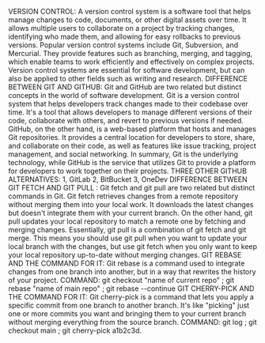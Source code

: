 VERSION CONTROL: A version control system is a software tool that helps manage changes to code, documents, or other digital assets over time. It allows multiple users to collaborate on a project by tracking changes, identifying who made them, and allowing for easy rollbacks to previous versions. Popular version control systems include Git, Subversion, and Mercurial. They provide features such as branching, merging, and tagging, which enable teams to work efficiently and effectively on complex projects. Version control systems are essential for software development, but can also be applied to other fields such as writing and research.
DIFFERENCE BETWEEN GIT AND GITHUB: Git and GitHub are two related but distinct concepts in the world of software development. Git is a version control system that helps developers track changes made to their codebase over time. It's a tool that allows developers to manage different versions of their code, collaborate with others, and revert to previous versions if needed. GitHub, on the other hand, is a web-based platform that hosts and manages Git repositories. It provides a central location for developers to store, share, and collaborate on their code, as well as features like issue tracking, project management, and social networking. In summary, Git is the underlying technology, while GitHub is the service that utilizes Git to provide a platform for developers to work together on their projects.
THREE OTHER GITHUB ALTERNATIVES: 1, GitLab 2, BitBucket 3, OneDev
DIFFERENCE BETWEEN GIT FETCH AND GIT PULL : Git fetch and git pull are two related but distinct commands in Git. Git fetch retrieves changes from a remote repository without merging them into your local work. It downloads the latest changes but doesn't integrate them with your current branch. On the other hand, git pull updates your local repository to match a remote one by fetching and merging changes. Essentially, git pull is a combination of git fetch and git merge. This means you should use git pull when you want to update your local branch with the changes, but use git fetch when you only want to keep your local repository up-to-date without merging changes.
GIT REBASE AND THE COMMAND FOR IT: Git rebase is a command used to integrate changes from one branch into another, but in a way that rewrites the history of your project. COMMAND: git checkout "name of current repo" ; git rebase "name of main repo" ; git rebase --continue
GIT CHERRY-PICK AND THE COMMAND FOR IT: Git cherry-pick is a command that lets you apply a specific commit from one branch to another branch. It's like "picking" just one or more commits you want and bringing them to your current branch without merging everything from the source branch. COMMAND: git log ; git checkout main ; git cherry-pick a1b2c3d.
